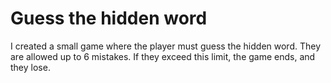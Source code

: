 # Guess the hidden word
I created a small game where the player must guess the hidden word. They are allowed up to 6 mistakes. If they exceed this limit, the game ends, and they lose.
